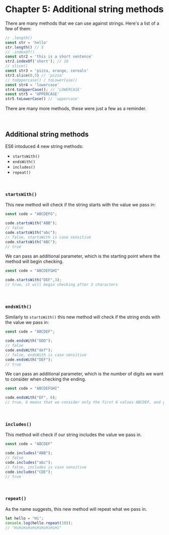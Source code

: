 # Chapter 5: Additional string methods

There are many methods that we can use against strings. Here's a list of a few of them:

```js
// .length()
const str = 'hello'
str.length() // 5
// .indexOf()
const str2 = 'this is a short sentence'
str2.indexOf('short'); // 10
// slice()
const str3 = 'pizza, orange, cereals'
str3.slice(0,5) // 'pizza'
// toUppercase() / toLowerCase()
const str4 = 'lowercase'
str4.toUpperCase(); // 'LOWERCASE'
const str5 = 'UPPERCASE'
str5.toLowerCase() // 'uppercase'
```

There are many more methods, these were just a few as a reminder.

&nbsp;

## Additional string methods

ES6 intoduced 4 new string methods:

- `startsWith()`
- `endsWith()`
- `includes()`
- `repeat()`

&nbsp;

### `startsWith()`

This new method will check if the string starts with the value we pass in:

```js
const code = "ABCDEFG";

code.startsWith("ABB");
// false
code.startsWith("abc");
// false, startsWith is case sensitive
code.startsWith("ABC");
// true
```

We can pass an additional parameter, which is the starting point where the method will begin checking.

``` js
const code = "ABCDEFGHI"

code.startsWith("DEF",3);
// true, it will begin checking after 3 characters
```

&nbsp;

### `endsWith()`

Similarly to `startsWith()` this new method will check if the string ends with the value we pass in:

```js
const code = "ABCDEF";

code.endsWith("DDD");
// false
code.endsWith("def");
// false, endsWith is case sensitive
code.endsWith("DEF");
// true

```

We can pass an additional parameter, which is the number of digits we want to consider when checking the ending.

``` js
const code = "ABCDEFGHI"

code.endsWith("EF", 6);
// true, 6 means that we consider only the first 6 values ABCDEF, and yes this string ends with EF therefore we get *true*
```

&nbsp;

### `includes()`

This method will check if our string includes the value we pass in.

```js
const code = "ABCDEF"

code.includes("ABB");
// false
code.includes("abc");
// false, includes is case sensitive
code.includes("CDE");
// true
```

&nbsp;

### `repeat()`

As the name suggests, this new method will repeat what we pass in.

``` js
let hello = "Hi";
console.log(hello.repeat(10));
// "HiHiHiHiHiHiHiHiHiHi"
```